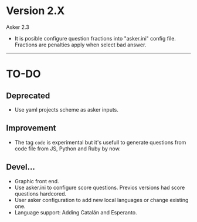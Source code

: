 
# Version 2.X

Asker 2.3
* It is posible configure question fractions into "asker.ini" config file. Fractions are penalties apply when select bad answer.

-----

# TO-DO
## Deprecated

* Use yaml projects scheme as asker inputs.

## Improvement

* The tag `code` is experimental but it's usefull to generate questions from code file from JS, Python and Ruby by now.

## Devel...

* Graphic front end.
* Use asker.ini to configure score questions. Previos versions had score questions hardcored.
* User asker configuration to add new local languages or change existing one.
* Language support: Adding Catalán and Esperanto.

